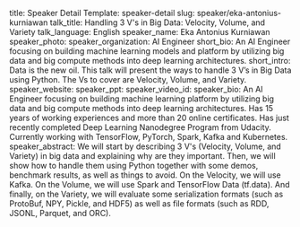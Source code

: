 title: Speaker Detail
Template: speaker-detail
slug: speaker/eka-antonius-kurniawan
talk_title: Handling 3 V's in Big Data: Velocity, Volume, and Variety
talk_language: English
speaker_name: Eka Antonius Kurniawan
speaker_photo: 
speaker_organization: AI Engineer
short_bio: An AI Engineer focusing on building machine learning models and platform by utilizing big data and big compute methods into deep learning architectures.
short_intro: Data is the new oil. This talk will present the ways to handle 3 V’s in Big Data using Python. The Vs to cover are Velocity, Volume, and Variety.
speaker_website: 
speaker_ppt: 
speaker_video_id: 
speaker_bio: An AI Engineer focusing on building machine learning platform by utilizing big data and big compute methods into deep learning architectures. Has 15 years of working experiences and more than 20 online certificates. Has just recently completed Deep Learning Nanodegree Program from Udacity. Currently working with TensorFlow, PyTorch, Spark, Kafka and Kubernetes.
speaker_abstract: We will start by describing 3 V's (Velocity, Volume, and Variety) in big data and explaining why are they important. Then, we will show how to handle them using Python together with some demos, benchmark results, as well as things to avoid. 
    On the Velocity, we will use Kafka. On the Volume, we will use Spark and TensorFlow Data (tf.data). And finally, on the Variety, we will evaluate some serialization formats (such as ProtoBuf, NPY, Pickle, and HDF5) as well as file formats (such as RDD, JSONL, Parquet, and ORC).

